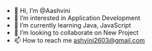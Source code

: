 - 👋 Hi, I’m @Aashvini
- 👀 I’m interested in Application Development
- 🌱 I’m currently learning Java, JavaScript
- 💞️ I’m looking to collaborate on New Project
- 📫 How to reach me ashvini2603@gmail.com

<!---
Aashvini/Aashvini is a ✨ special ✨ repository because its `README.md` (this file) appears on your GitHub profile.
You can click the Preview link to take a look at your changes.
--->

